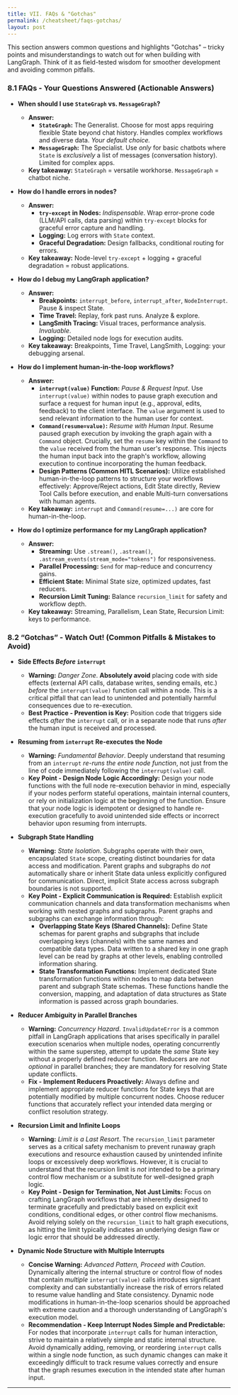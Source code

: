 ```yaml
---
title: VII. FAQs & "Gotchas"
permalink: /cheatsheet/faqs-gotchas/
layout: post
---
```


This section answers common questions and highlights "Gotchas" – tricky points and misunderstandings to watch out for when building with LangGraph. Think of it as field-tested wisdom for smoother development and avoiding common pitfalls.

### 8.1 FAQs - Your Questions Answered (Actionable Answers)

- **When should I use `StateGraph` vs. `MessageGraph`?**

  - **Answer:**
    - **`StateGraph`:** The Generalist. Choose for most apps requiring flexible State beyond chat history. Handles complex workflows and diverse data. _Your default choice._
    - **`MessageGraph`:** The Specialist. Use _only_ for basic chatbots where `State` is _exclusively_ a list of messages (conversation history). Limited for complex apps.
  - **Key takeaway:** `StateGraph` = versatile workhorse. `MessageGraph` = chatbot niche.

- **How do I handle errors in nodes?**

  - **Answer:**
    - **`try-except` in Nodes:** _Indispensable_. Wrap error-prone code (LLM/API calls, data parsing) within `try-except` blocks for graceful error capture and handling.
    - **Logging:** Log errors with `State` context.
    - **Graceful Degradation:** Design fallbacks, conditional routing for errors.
  - **Key takeaway:** Node-level `try-except` + logging + graceful degradation = robust applications.

- **How do I debug my LangGraph application?**

  - **Answer:**
    - **Breakpoints:** `interrupt_before`, `interrupt_after`, `NodeInterrupt`. Pause & inspect State.
    - **Time Travel:** Replay, fork past runs. Analyze & explore.
    - **LangSmith Tracing:** Visual traces, performance analysis. _Invaluable_.
    - **Logging:** Detailed node logs for execution audits.
  - **Key takeaway:** Breakpoints, Time Travel, LangSmith, Logging: your debugging arsenal.

- **How do I implement human-in-the-loop workflows?**

  - **Answer:**
    - **`interrupt(value)` Function:** _Pause & Request Input_. Use `interrupt(value)` within nodes to pause graph execution and surface a request for human input (e.g., approval, edits, feedback) to the client interface. The `value` argument is used to send relevant information to the human user for context.
    - **`Command(resume=value)`:** _Resume with Human Input_. Resume paused graph execution by invoking the graph again with a `Command` object. Crucially, set the `resume` key within the `Command` to the `value` received from the human user's response. This injects the human input back into the graph's workflow, allowing execution to continue incorporating the human feedback.
    - **Design Patterns (Common HITL Scenarios):** Utilize established human-in-the-loop patterns to structure your workflows effectively: Approve/Reject actions, Edit State directly, Review Tool Calls before execution, and enable Multi-turn conversations with human agents.
  - **Key takeaway:** `interrupt` and `Command(resume=...)` are core for human-in-the-loop.

- **How do I optimize performance for my LangGraph application?**

  - **Answer:**
    - **Streaming:** Use `.stream()`, `.astream()`, `.astream_events(stream_mode="tokens")` for responsiveness.
    - **Parallel Processing:** `Send` for map-reduce and concurrency gains.
    - **Efficient State:** Minimal State size, optimized updates, fast reducers.
    - **Recursion Limit Tuning:** Balance `recursion_limit` for safety and workflow depth.
  - **Key takeaway:** Streaming, Parallelism, Lean State, Recursion Limit: keys to performance.

### 8.2 “Gotchas” - Watch Out! (Common Pitfalls & Mistakes to Avoid)

- **Side Effects _Before_ `interrupt`**

  - **Warning:** _Danger Zone_. **Absolutely avoid** placing code with side effects (external API calls, database writes, sending emails, etc.) _before_ the `interrupt(value)` function call within a node. This is a critical pitfall that can lead to unintended and potentially harmful consequences due to re-execution.
  - **Best Practice - Prevention is Key:** Position code that triggers side effects _after_ the `interrupt` call, or in a separate node that runs _after_ the human input is received and processed.

- **Resuming from `interrupt` Re-executes the Node**

  - **Warning:** _Fundamental Behavior_. Deeply understand that resuming from an `interrupt` _re-runs the entire node function_, not just from the line of code immediately following the `interrupt(value)` call.
  - **Key Point - Design Node Logic Accordingly:** Design your node functions with the full node re-execution behavior in mind, especially if your nodes perform stateful operations, maintain internal counters, or rely on initialization logic at the beginning of the function. Ensure that your node logic is idempotent or designed to handle re-execution gracefully to avoid unintended side effects or incorrect behavior upon resuming from interrupts.

- **Subgraph State Handling**

  - **Warning:** _State Isolation_. Subgraphs operate with their own, encapsulated `State` scope, creating distinct boundaries for data access and modification. Parent graphs and subgraphs do _not_ automatically share or inherit State data unless explicitly configured for communication. Direct, implicit State access across subgraph boundaries is not supported.
  - **Key Point - Explicit Communication is Required:** Establish explicit communication channels and data transformation mechanisms when working with nested graphs and subgraphs. Parent graphs and subgraphs can exchange information through:
    - **Overlapping State Keys (Shared Channels):** Define State schemas for parent graphs and subgraphs that include overlapping keys (channels) with the same names and compatible data types. Data written to a shared key in one graph level can be read by graphs at other levels, enabling controlled information sharing.
    - **State Transformation Functions:** Implement dedicated State transformation functions within nodes to map data between parent and subgraph State schemas. These functions handle the conversion, mapping, and adaptation of data structures as State information is passed across graph boundaries.

- **Reducer Ambiguity in Parallel Branches**

  - **Warning:** _Concurrency Hazard_. `InvalidUpdateError` is a common pitfall in LangGraph applications that arises specifically in parallel execution scenarios when multiple nodes, operating concurrently within the same superstep, attempt to update the _same_ State key without a properly defined reducer function. Reducers are _not optional_ in parallel branches; they are mandatory for resolving State update conflicts.
  - **Fix - Implement Reducers Proactively:** Always define and implement appropriate reducer functions for State keys that are potentially modified by multiple concurrent nodes. Choose reducer functions that accurately reflect your intended data merging or conflict resolution strategy.

- **Recursion Limit and Infinite Loops**

  - **Warning:** _Limit is a Last Resort_. The `recursion_limit` parameter serves as a critical safety mechanism to prevent runaway graph executions and resource exhaustion caused by unintended infinite loops or excessively deep workflows. However, it is crucial to understand that the recursion limit is _not_ intended to be a primary control flow mechanism or a substitute for well-designed graph logic.
  - **Key Point - Design for Termination, Not Just Limits:** Focus on crafting LangGraph workflows that are inherently designed to terminate gracefully and predictably based on explicit exit conditions, conditional edges, or other control flow mechanisms. Avoid relying solely on the `recursion_limit` to halt graph executions, as hitting the limit typically indicates an underlying design flaw or logic error that should be addressed directly.

- **Dynamic Node Structure with Multiple Interrupts**

  - **Concise Warning:** _Advanced Pattern, Proceed with Caution_. Dynamically altering the internal structure or control flow of nodes that contain _multiple_ `interrupt(value)` calls introduces significant complexity and can substantially increase the risk of errors related to resume value handling and State consistency. Dynamic node modifications in human-in-the-loop scenarios should be approached with extreme caution and a thorough understanding of LangGraph's execution model.
  - **Recommendation - Keep Interrupt Nodes Simple and Predictable:** For nodes that incorporate `interrupt` calls for human interaction, strive to maintain a relatively simple and static internal structure. Avoid dynamically adding, removing, or reordering `interrupt` calls within a single node function, as such dynamic changes can make it exceedingly difficult to track resume values correctly and ensure that the graph resumes execution in the intended state after human input.

---
